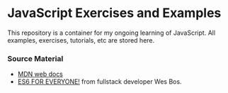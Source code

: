 # JavaScript Exercises and Examples

This repository is a container for my ongoing learning of JavaScript. All examples, exercises, tutorials, etc are stored here.

### Source Material
*  [MDN web docs](https://developer.mozilla.org)
*  [ES6 FOR EVERYONE!](https://es6.io/) from fullstack developer Wes Bos.
